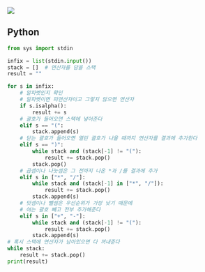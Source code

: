 [![](https://user-images.githubusercontent.com/54588441/194763538-4bd03abb-43bc-491f-b398-bbe2df8b67db.png)](https://acmicpc.net/problem/1918)

## Python
```python
from sys import stdin

infix = list(stdin.input())
stack = []  # 연산자를 담을 스택
result = ""

for s in infix:
    # 알파벳인지 확인
    # 알파벳이면 피연산자이고 그렇지 않으면 연산자
    if s.isalpha():
        result += s
    # 괄호가 들어오면 스택에 넣어준다
    elif s == "(":
        stack.append(s)
    # 닫는 괄호가 들어오면 열린 괄호가 나올 때까지 연산자를 결과에 추가한다
    elif s == ")":
        while stack and (stack[-1] != "("):
            result += stack.pop()
        stack.pop()
    # 곱셈이나 나눗셈은 그 전까지 나온 *과 /를 결과에 추가
    elif s in ["*", "/"]:
        while stack and (stack[-1] in ["*", "/"]):
            result += stack.pop()
        stack.append(s)
    # 덧셈이나 뺄셈은 우선순위가 가장 낮기 때문에
    # 여는 괄호 빼고 전부 추가해준다
    elif s in ["+", "-"]:
        while stack and (stack[-1] != "("):
            result += stack.pop()
        stack.append(s)
# 혹시 스택에 연산자가 남아있으면 다 꺼내준다
while stack:
    result += stack.pop()
print(result)
```